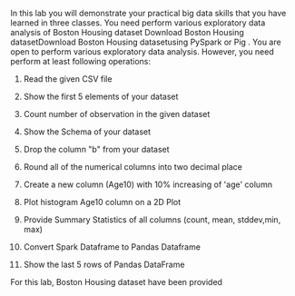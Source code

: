 In this lab you will demonstrate your practical big data skills that you have learned in three classes. You need perform various exploratory data analysis of Boston Housing dataset Download Boston Housing datasetDownload Boston Housing datasetusing PySpark or Pig . You are open to perform various exploratory data analysis. However, you need perform at least following operations:

1. Read the given CSV file

2. Show the first 5 elements of your dataset

3. Count number of observation in the given dataset

4. Show the Schema of your dataset

5. Drop the column "b" from your dataset

6. Round all of the numerical columns into two decimal place

7. Create a new column (Age10)  with 10% increasing of 'age' column

8. Plot histogram Age10 column on a 2D Plot

9. Provide Summary Statistics of all columns (count, mean, stddev,min, max)

9. Convert  Spark Dataframe to Pandas Dataframe

10. Show the last 5 rows of Pandas DataFrame

For this lab, Boston Housing dataset have been provided 
